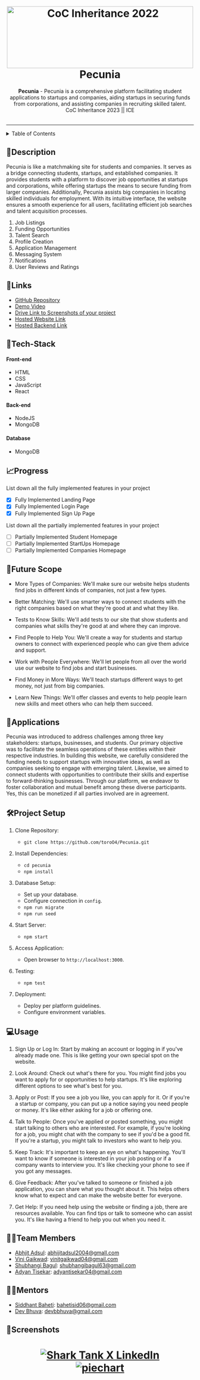 <h1 align="center">
  <a href="https://github.com/CommunityOfCoders/Inheritance-2023">
    <img src="./Untitled.png" alt="CoC Inheritance 2022" width="500" height="166">
  </a>
  <br>
  Pecunia
</h1>

<div align="center">
   <strong>Pecunia</strong> - Pecunia is a comprehensive platform facilitating student applications to startups and companies, aiding startups in securing funds from corporations, and assisting companies in recruiting skilled talent.<br>
  CoC Inheritance 2023 || ICE <br> <br>
</div>
<hr>

<details>
<summary>Table of Contents</summary>

- [Description](#description)
- [Links](#links)
- [Tech Stack](#tech-stack)
- [Progress](#progress)
- [Future Scope](#future-scope)
- [Applications](#applications)
- [Project Setup](#project-setup)
- [Usage](#usage)
- [Team Members](#team-members)
- [Mentors](#mentors)
- [Screenshots](#screenshots)

</details>

## 📝Description

Pecunia is like a matchmaking site for students and companies. It serves as a bridge connecting students, startups, and established companies. It provides students with a platform to discover job opportunities at startups and corporations, while offering startups the means to secure funding from larger companies. Additionally, Pecunia assists big companies in locating skilled individuals for employment. With its intuitive interface, the website ensures a smooth experience for all users, facilitating efficient job searches and talent acquisition processes.

1. Job Listings
2. Funding Opportunities
3. Talent Search
4. Profile Creation
5. Application Management
6. Messaging System
7. Notifications
8. User Reviews and Ratings

## 🔗Links

- [GitHub Repository](https://github.com/toroO4/Pecunia.git)
- [Demo Video](https://drive.google.com/file/d/1dG20Z2y_NOrR22UNsVNTB6NwouJgWpVS/view?usp=drive_link)
- [Drive Link to Screenshots of your project](https://drive.google.com/drive/folders/1fcWJ-h_j5OLljHobmxDV2SqwTug4pvoi?usp=sharing)
- [Hosted Website Link](https://pecunia-ochre.vercel.app/)
- [Hosted Backend Link](mongodb://localhost:27017)

## 🤖Tech-Stack

#### Front-end
- HTML
- CSS
- JavaScript
- React

#### Back-end
- NodeJS
- MongoDB

#### Database
- MongoDB

## 📈Progress

List down all the fully implemented features in your project

- [x] Fully Implemented Landing Page 
- [x] Fully Implemented Login Page
- [x] Fully Implemented Sign Up Page

List down all the partially implemented features in your project

- [ ] Partially Implemented Student Homepage 
- [ ] Partially Implemented StartUps Homepage 
- [ ] Partially Implemented Companies Homepage 

## 🔮Future Scope

- More Types of Companies: We'll make sure our website helps students find jobs in different kinds of companies, not just a few types.

- Better Matching: We'll use smarter ways to connect students with the right companies based on what they're good at and what they like.

- Tests to Know Skills: We'll add tests to our site that show students and companies what skills they're good at and where they can improve.

- Find People to Help You: We'll create a way for students and startup owners to connect with experienced people who can give them advice and support.

- Work with People Everywhere: We'll let people from all over the world use our website to find jobs and start businesses.

- Find Money in More Ways: We'll teach startups different ways to get money, not just from big companies.

- Learn New Things: We'll offer classes and events to help people learn new skills and meet others who can help them succeed.

## 💸Applications

Pecunia was introduced to address challenges among three key stakeholders: startups, businesses, and students. Our primary objective was to facilitate the seamless operations of these entities within their respective industries. In building this website, we carefully considered the funding needs to support startups with innovative ideas, as well as companies seeking to engage with emerging talent. Likewise, we aimed to connect students with opportunities to contribute their skills and expertise to forward-thinking businesses. Through our platform, we endeavor to foster collaboration and mutual benefit among these diverse participants. Yes, this can be monetized if all parties involved are in agreement.

## 🛠Project Setup

1. Clone Repository: 
   - `git clone https://github.com/toroO4/Pecunia.git`

2. Install Dependencies:
   - `cd pecunia`
   - `npm install`

3. Database Setup:
   - Set up your database.
   - Configure connection in `config`.
   - `npm run migrate`
   - `npm run seed`

4. Start Server:
   - `npm start`

5. Access Application:
   - Open browser to `http://localhost:3000`.

6. Testing:
   - `npm test`

7. Deployment:
   - Deploy per platform guidelines.
   - Configure environment variables.

## 💻Usage

1. Sign Up or Log In: 
Start by making an account or logging in if you've already made one. This is like getting your own special spot on the website.

2. Look Around: 
Check out what's there for you. You might find jobs you want to apply for or opportunities to help startups. It's like exploring different options to see what's best for you.

3. Apply or Post: 
If you see a job you like, you can apply for it. Or if you're a startup or company, you can put up a notice saying you need people or money. It's like either asking for a job or offering one.

4. Talk to People: 
Once you've applied or posted something, you might start talking to others who are interested. For example, if you're looking for a job, you might chat with the company to see if you'd be a good fit. If you're a startup, you might talk to investors who want to help you.

5. Keep Track: 
It's important to keep an eye on what's happening. You'll want to know if someone is interested in your job posting or if a company wants to interview you. It's like checking your phone to see if you got any messages.

6. Give Feedback: 
After you've talked to someone or finished a job application, you can share what you thought about it. This helps others know what to expect and can make the website better for everyone.

7. Get Help: 
If you need help using the website or finding a job, there are resources available. You can find tips or talk to someone who can assist you. It's like having a friend to help you out when you need it.

## 👨‍💻Team Members

- [Abhjit Adsul](https://github.com/blindcoder55): abhijitadsul2004@gmaIl.com 
- [Vini Gaikwad](https://github.com/phant0m01022004): vinitgaikwad04@gmail.com
- [Shubhangi Bagul](https://github.com/shubhO4): shubhangibagul63@gmail.com
- [Adyan Tisekar](https://github.com/toroO4): adyantisekar04@gmail.com

## 👨‍🏫Mentors

- [Siddhant Baheti](https://github.com/): bahetisid06@gmail.com
- [Dev Bhuva](https://github.com/DEVelooper29): devbbhuva@gmail.com 

## 📱Screenshots

<!-- [Base Idea](https://i.redd.it/qp8ocyzvyj8a1.jpg "Here is a screenshot") -->

<h1 align="center">
  <a href="https://github.com/CommunityOfCoders/Inheritance-2023">
    <img src="./pecunia.png" alt="Shark Tank X LinkedIn">
  </a>
  <br>
  <a href="https://github.com/CommunityOfCoders/Inheritance-2023">
    <img src="./piechart.png" alt="piechart">
  </a>



</h1>

